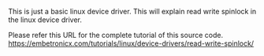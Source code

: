 This is just a basic linux device driver. This will explain read write spinlock in the linux device driver.

Please refer this URL for the complete tutorial of this source code.
https://embetronicx.com/tutorials/linux/device-drivers/read-write-spinlock/